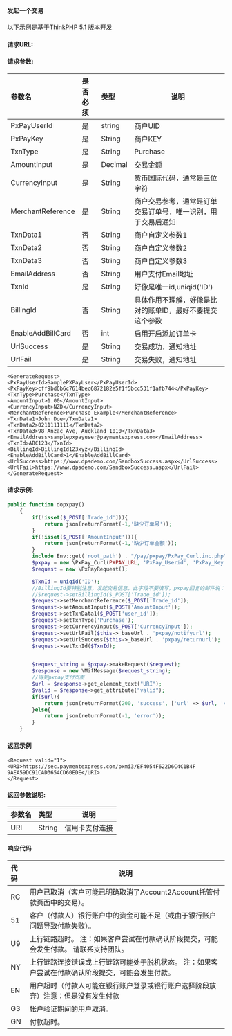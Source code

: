 #### 发起一个交易
以下示例是基于ThinkPHP 5.1 版本开发

#### 请求URL:

#### 请求参数:

|参数名|是否必须|类型|说明|
|:----    |:---|:----- |-----   |
|PxPayUserId |是  |string |商户UID   |
|PxPayKey|是|String|商户KEY|
|TxnType|是|String|Purchase|
|AmountInput|是|Decimal|交易金额|
|CurrencyInput|是|String|货币国际代码，通常是三位字符|
|MerchantReference|是|String|商户交易参考，通常是订单交易订单号，唯一识别，用于交易后通知|
|TxnData1|否|String|商户自定义参数1|
|TxnData2|否|String|商户自定义参数2|
|TxnData3|否|String|商户自定义参数3|
|EmailAddress|否|String|用户支付Email地址|
|TxnId|是|String|好像是唯一id,uniqid('ID')|
|BillingId|否|String|具体作用不理解，好像是比对的账单ID，最好不要提交这个参数|
|EnableAddBillCard|否|int|启用开启添加订单卡|
|UrlSuccess|是|String|交易成功，通知地址|
|UrlFail|是|String|交易失败，通知地址|


```
<GenerateRequest>
<PxPayUserId>SamplePXPayUser</PxPayUserId>
<PxPayKey>cff9bd6b6c7614bec6872182e5f1f5bcc531f1afb744</PxPayKey>
<TxnType>Purchase</TxnType>
<AmountInput>1.00</AmountInput>
<CurrencyInput>NZD</CurrencyInput>
<MerchantReference>Purchase Example</MerchantReference>
<TxnData1>John Doe</TxnData1>
<TxnData2>0211111111</TxnData2>
<TxnData3>98 Anzac Ave, Auckland 1010</TxnData3>
<EmailAddress>samplepxpayuser@paymentexpress.com</EmailAddress>
<TxnId>ABC123</TxnId>
<BillingId>BillingId123xyz</BillingId>
<EnableAddBillCard>1</EnableAddBillCard>
<UrlSuccess>https://www.dpsdemo.com/SandboxSuccess.aspx</UrlSuccess>
<UrlFail>https://www.dpsdemo.com/SandboxSuccess.aspx</UrlFail>
</GenerateRequest>
```

#### 请求示例:
```php
public function dopxpay()
    {
		if(!isset($_POST['Trade_id'])){
			return json(returnFormat(-1,'缺少订单号'));
		}
		if(!isset($_POST['AmountInput'])){
			return json(returnFormat(-1,'缺少订单金额'));
		}
        include Env::get('root_path') . "/pay/pxpay/PxPay_Curl.inc.php";
        $pxpay = new \PxPay_Curl(PXPAY_URL, 'PxPay_Userid', 'PxPay_Key');
        $request = new \PxPayRequest();

        $TxnId = uniqid('ID');
		//BillingId要特别注意，发起交易信息，此字段不要填写，pxpay回复的邮件说：该字段仅用于我们在系统中保存的充值卡。 除非您打算使用匹配的BillingId对已保存的卡进行充电，否则请不要填写此信息。（大概翻译过来的意思）
        //$request->setBillingId($_POST['Trade_id']);
        $request->setMerchantReference($_POST['Trade_id']);
        $request->setAmountInput($_POST['AmountInput']);
        $request->setTxnData1($_POST['user_id']);
        $request->setTxnType('Purchase');
        $request->setCurrencyInput($_POST['CurrencyInput']);
        $request->setUrlFail($this->_baseUrl . 'pxpay/notifyurl');
        $request->setUrlSuccess($this->_baseUrl . 'pxpay/returnurl');
        $request->setTxnId($TxnId);


        $request_string = $pxpay->makeRequest($request);
		$response = new \MifMessage($request_string);
        //得到pxpay支付页面
        $url = $response->get_element_text("URI");
        $valid = $response->get_attribute("valid");
		if($url){
			return json(returnFormat(200, 'success', ['url' => $url, 'valid' => $valid]));
		}else{
			return json(returnFormat(-1, 'error'));
		}
    }

```

#### 返回示例

```
<Request valid="1">
<URI>https://sec.paymentexpress.com/pxmi3/EF4054F622D6C4C1B4F
9AEA59DC91CAD3654CD60EDE</URI>
</Request>
```

#### 返回参数说明:

|参数名|类型|说明|
|:-----  |:-----|-----                           |
|URI |String   |信用卡支付连接  |

#### 响应代码

|代码|说明|
|:-----  |-----  |
|RC |用户已取消（客户可能已明确取消了Account2Account托管付款页面中的交易）。 |
|51 |客户（付款人）银行账户中的资金可能不足（或由于银行账户问题导致付款失败）。|
|U9 |上行链路超时。 注：如果客户尝试在付款确认阶段提交，可能会发生付款。 请联系支持团队。|
|NY|上行链路连接错误或上行链路可能处于脱机状态。 注：如果客户尝试在付款确认阶段提交，可能会发生付款。|
|EN|用户超时（付款人可能在银行账户登录或银行账户选择阶段放弃）注意：但是没有发生付款|
|G3|帐户验证期间的用户取消。|
|GN|付款超时。|
